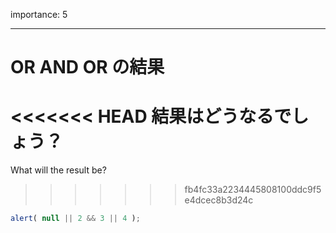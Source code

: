 importance: 5

---

# OR AND OR の結果

<<<<<<< HEAD
結果はどうなるでしょう？
=======
What will the result be?
>>>>>>> fb4fc33a2234445808100ddc9f5e4dcec8b3d24c

```js
alert( null || 2 && 3 || 4 );
```
